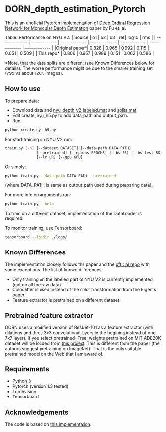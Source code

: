 # DORN_depth_estimation_Pytorch

This is an unoficial Pytorch implementation of [Deep Ordinal Regression Network for Monocular Depth Estimation](http://arxiv.org/abs/1806.02446) paper by Fu et. al.

Table. Performance on NYU V2. 
|    Source     |      δ1       |      δ2       |      δ3       |      rel      |     log10     |      rms      |
| ------------- | ------------- | ------------- | ------------- | ------------- | ------------- | ------------- |
|Original paper*| 0.828         | 0.965         | 0.992         | 0.115         | 0.051         | 0.509         |
| This repo*    | 0.806         | 0.957         | 0.989         | 0.151         | 0.062         | 0.586         |

*Note, that the data splits are different (see Known Differences below for details). The worse performance might be due to the smaller training set (795 vs about 120K images).

## How to use

To prepare data:
 - Download data and [nyu_depth_v2_labeled.mat](http://horatio.cs.nyu.edu/mit/silberman/nyu_depth_v2/nyu_depth_v2_labeled.mat) and [splits.mat](http://horatio.cs.nyu.edu/mit/silberman/indoor_seg_sup/splits.mat).
 - Edit create_nyu_h5.py to add data_path and output_path.
 - Run:
  ```bash
  python create_nyu_h5.py
  ```

For start training on NYU V2 run:
  ```bash
  train.py [-h] [--dataset DATASET] [--data-path DATA_PATH]
                [--pretrained] [--epochs EPOCHS] [--bs BS] [--bs-test BS_TEST]
                [--lr LR] [--gpu GPU]
  ```
Or simply:
  ```bash
  python train.py --data-path DATA_PATH --pretrained
  ```
(where DATA_PATH is same as output_path used during preparing data).

For more info on arguments run:
  ```bash
  python train.py --help
  ```

To train on a different dataset, implementation of the DataLoader is required.

To monitor training, use Tensorboard:
  ```bash
  tensorboard --logdir ./logs/
  ```

## Known Differences
The implementation closely follows the paper and the [official repo](https://github.com/hufu6371/DORN) with some exceptions. The list of known differences:
 - Only training on the labeled part of NYU V2 is currently implemented (not on all the raw data).
 - ColorJitter is used instead of the color transformation from the Eigen's paper.
 - Feature extractor is pretrained on a different dataset.

## Pretrained feature extractor

DORN uses a modified version of ResNet-101 as a feature extractor (with dilations and three 3x3 convolutional layers in the begining instead of one 7x7 layer). If you select pretrained=True, weights pretrained on MIT ADE20K dataset will be loaded from [this project](https://github.com/CSAILVision/semantic-segmentation-pytorch). This is different from the paper (the authors suggest pretraining on ImageNet). That is the only suitable pretrained model on the Web that I am aware of.

## Requirements

 - Python 3
 - Pytorch (version 1.3 tested)
 - Torchvision
 - Tensorboard

## Acknowledgements

The code is based on [this implementation](https://github.com/dontLoveBugs/DORN_pytorch).
